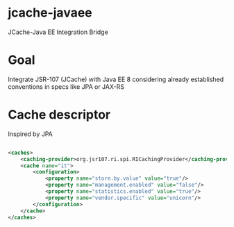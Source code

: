 # jcache-javaee
JCache-Java EE Integration Bridge

# Goal

Integrate JSR-107 (JCache) with Java EE 8 considering already established conventions in specs like JPA or JAX-RS

# Cache descriptor

Inspired by JPA

```xml

<caches>
    <caching-provider>org.jsr107.ri.spi.RICachingProvider</caching-provider>
    <cache name="it">
        <configuration>
            <property name="store.by.value" value="true"/>
            <property name="management.enabled" value="false"/>
            <property name="statistics.enabled" value="true"/>
            <property name="vendor.specific" value="unicorn"/>
        </configuration>
    </cache>
</caches>

```
